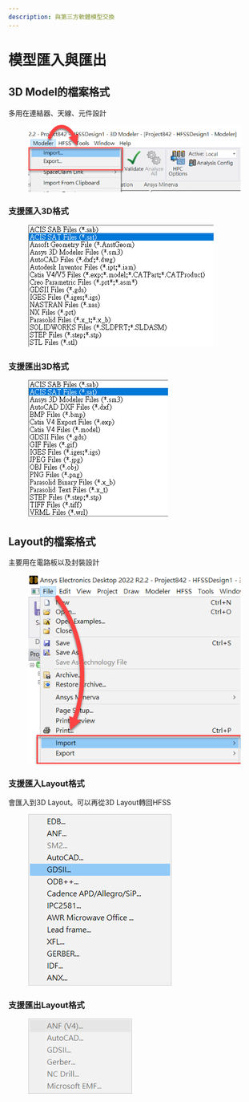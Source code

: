 ```yaml
---
description: 與第三方軟體模型交換
---
```


# 模型匯入與匯出

## 3D Model的檔案格式

多用在連結器、天線、元件設計

<figure><img src="../.gitbook/assets/image (19).png" alt=""><figcaption></figcaption></figure>

### 支援匯入3D格式

<figure><img src="../.gitbook/assets/image (1).png" alt=""><figcaption></figcaption></figure>

### 支援匯出3D格式

<figure><img src="../.gitbook/assets/image (9).png" alt=""><figcaption></figcaption></figure>

## Layout的檔案格式

主要用在電路板以及封裝設計

<figure><img src="../.gitbook/assets/image (4) (2).png" alt=""><figcaption></figcaption></figure>

### 支援匯入Layout格式

會匯入到3D Layout。可以再從3D Layout轉回HFSS

<figure><img src="../.gitbook/assets/image (2) (3) (1).png" alt=""><figcaption></figcaption></figure>

### 支援匯出Layout格式

<figure><img src="../.gitbook/assets/image (4) (4) (1) (1).png" alt=""><figcaption></figcaption></figure>

